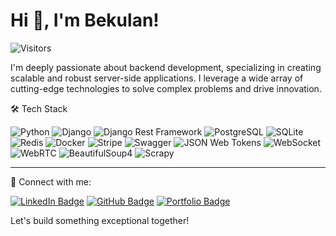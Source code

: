 # Hi 👋, I'm Bekulan!



![Visitors](https://badges.pufler.dev/visits/burma/burma?style=flat-square)

I'm deeply passionate about backend development, specializing in creating scalable and robust server-side applications. I leverage a wide array of cutting-edge technologies to solve complex problems and drive innovation.

🛠 Tech Stack

![Python](https://img.shields.io/badge/Python-3776AB?style=for-the-badge&logo=python&logoColor=white)
![Django](https://img.shields.io/badge/Django-092E20?style=for-the-badge&logo=django&logoColor=white)
![Django Rest Framework](https://img.shields.io/badge/Django%20Rest%20Framework-092E20?style=for-the-badge&logo=django&logoColor=white)
![PostgreSQL](https://img.shields.io/badge/PostgreSQL-4169E1?style=for-the-badge&logo=postgresql&logoColor=white)
![SQLite](https://img.shields.io/badge/SQLite-003B57?style=for-the-badge&logo=sqlite&logoColor=white)
![Redis](https://img.shields.io/badge/Redis-DC382D?style=for-the-badge&logo=redis&logoColor=white)
![Docker](https://img.shields.io/badge/Docker-2496ED?style=for-the-badge&logo=docker&logoColor=white)
![Stripe](https://img.shields.io/badge/Stripe-008CDD?style=for-the-badge&logo=stripe&logoColor=white)
![Swagger](https://img.shields.io/badge/Swagger-85EA2D?style=for-the-badge&logo=swagger&logoColor=white)
![JSON Web Tokens](https://img.shields.io/badge/JSON%20Web%20Tokens-000000?style=for-the-badge&logo=json-web-tokens&logoColor=white)
![WebSocket](https://img.shields.io/badge/WebSocket-000000?style=for-the-badge&logo=websocket&logoColor=white)
![WebRTC](https://img.shields.io/badge/WebRTC-333333?style=for-the-badge&logo=webrtc&logoColor=white)
![BeautifulSoup4](https://img.shields.io/badge/BeautifulSoup4-3776AB?style=for-the-badge&logo=beautifulsoup&logoColor=white)
![Scrapy](https://img.shields.io/badge/Scrapy-90A4AE?style=for-the-badge&logo=scrapy&logoColor=white)

---

🔗 Connect with me:

[![LinkedIn Badge](https://img.shields.io/badge/-LinkedIn-0077B5?style=for-the-badge&logo=linkedin&logoColor=white)](https://linkedin.com/in/bekulan)
[![GitHub Badge](https://img.shields.io/badge/-GitHub-181717?style=for-the-badge&logo=github&logoColor=white)](https://github.com/Bekulan)
[![Portfolio Badge](https://img.shields.io/badge/-Portfolio-0A66C2?style=for-the-badge&logo=vercel&logoColor=white)](https://bekulanportfolio.vercel.app)

Let's build something exceptional together!

